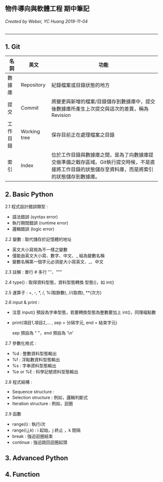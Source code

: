 ## 物件導向與軟體工程 期中筆記

###### Created by Weber, YC Huang   2019-11-04

___

## 1. Git

| 名詞     | 英文         | 功能                                                         |
| -------- | ------------ | ------------------------------------------------------------ |
| 數據庫   | Repository   | 紀錄檔案或目錄狀態的地方                                     |
| 提交     | Commit       | 將變更與新增的檔案/目錄儲存到數據庫中，提交後數據庫所產生上次提交與這次的差異，稱為 Revision |
| 工作目錄 | Working tree | 保存目前正在處理檔案之目錄                                   |
| 索引     | Index        | 位於工作目錄與數據庫之間，是為了向數據庫提交做準備之戰存區域。Git執行提交時候，不是直接將工作目錄的狀態儲存至資料庫，而是將索引的狀態儲存到數據庫。 |

## 2. Basic Python 

2.1 程式設計錯誤類型 : 

+ 語法錯誤 (syntax error)
+ 執行期間錯誤 (runtime error)
+ 邏輯錯誤 (logic error)

2.2 變數 : 取代儲存於記憶體的地址

+ 英文大小寫視為不一樣之變數
+ 僅能由英文大小寫、數字、中文、_ 組為變數名稱
+ 變數名稱第一個字元必須是大小寫英文、_、中文

2.3 註解 : 單行 # 多行 '''、"""

2.4 type() : 取得資料型態，資料型態轉換 型態()，如 int()

2.5 運算子 : +,  -,  *,   /,  %(取餘數),   //(取商),  **(次方)

2.6 input & print : 

+ 注意 input() 預設為字串型態，若要轉換型態為整數要加上 int()，同理福點數

+ print(項目1,項目2,... , sep = 分隔字元, end = 結束字元) 

  sep 預設為 " "，end 預設為 '\n'

2.7 參數化格式 : 

+ %d : 整數資料型態輸出
+ %f : 浮點數資料型態輸出
+ %s : 字串資料型態輸出
+ %e or %E : 科學記號資料型態輸出

2.8 程式結構 : 

+ Sequence structure : 
+ Selection structure : 例如，邏輯判斷式 
+ Iteration structure : 例如，迴圈

2.9 函數

+ range(i) : 執行i次
+ range(i,j,k) : i 起始，j 終止 ，k 間隔
+ break : 強迫迴圈結束
+ continue : 強迫跳回迴圈起頭

## 3. Advanced Python



## 4. Function





